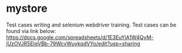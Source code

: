 # mystore
Test cases writing and selenium webdriver training. Test cases can be found via link below: https://docs.google.com/spreadsheets/d/1E3EuYiA1W4QyM-jUzOVJR5ElqVBb-79WcvWuykqdVYo/edit?usp=sharing
